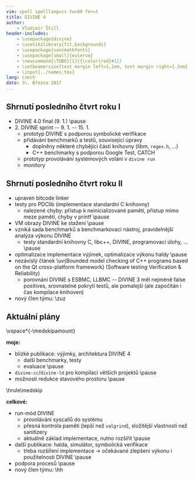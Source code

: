 ```yaml
---
vim: spell spelllang=cs tw=80 fo+=t
title: DIVINE 4
author:
    - Vladimír Štill
header-includes:
    - \usepackage{divine}
    - \usetikzlibrary{fit,backgrounds}
    - \usepackage{sansmathfonts}
    - \usepackage[small]{eulervm}
    - \newcommand{\TODO}[1]{{\color{red}#1}}
    - \setbeamersize{text margin left=1.2em, text margin right=1.2em}
    - \input{../names.tex}
lang: czech
date: 3\. Března 2017
...
```


## Shrnutí posledního čtvrt roku I

*   DIVINE 4.0 final (9. 1.) \pause
*   2\. DIVINE sprint -- 9. 1. -- 15. 1.
    *   prototyp DIVINE s podporou symbolické verifikace
    *   přidávání benchmarků a testů, související úpravy
        *   doplněny některé chybějící části knihovny (libm, `regex.h`, …)
        *   C++ benchmarky s podporou Google Test, CATCH
    *   prototyp provolávání systémových volání v `divine run`
    *   monitory

## Shrnutí posledního čtvrt roku II

*   upraven bitcode linker
*   testy pro PDClib (implementace standardní C knihovny)
    *   nalezené chyby: přístup k neinicializované paměti, přístup mimo meze
        paměti, chyby v printf
    \pause
*   VM obrazy DIVINE ke stažení \pause
*   vzniká sada benchmarků a benchmarkovací nástroj, pravidelnější analýza
    výkonu DIVINE
    *   testy standardní knihovny C, libc++, DIVINE, programovací úlohy, …
    \pause
*   optimalizace implementace výjimek, optimalizace výkonu haldy \pause
*   nezávislý článek \uv{Bounded model checking of C++ programs based on the
    Qt cross-platform framework} (Software testing Verification & Reliability)
    *   porovnání DIVINE s ESBMC, LLBMC -- DIVINE 3 měl nejméně false positives,
        srovnatelné pokrytí testů, ale pomalejší (ale započítán i čas kompilace
        knihoven)
*   nový člen týmu: \zuz

## Aktuální plány

\vspace*{-\medskipamount}

**moje:**

*   blízké publikace: výjimky, architektura DIVINE 4
    *   další benchmarky, testy
    *   evaluace
    \pause
*   `divine-cc`/`divine-ld` pro kompilaci větších projektů \pause
*   možnosti redukce stavového prostoru \pause

\hrule\medskip

**celkové:**

*   run-mód DIVINE
    *   provolávání syscallů do systému
    *   přesná kontrola paměti (lepší než `valgrind`), složitější vlastnosti než
        sanitizery
    *   aktuálně základ implementace, nutno rozšířit
    \pause
*   další publikace: halda, simulátor, symbolická verifikace
    *   třeba rozšíření implementace → očekávané zlepšení výkonu i
        použitelnosti DIVINE
    \pause
*   podpora procesů \pause
*   nový člen týmu: \hh


